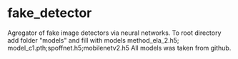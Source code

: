 # fake_detector
Agregator of fake image detectors via neural networks.
To root directory add folder "models" and fill with models method_ela_2.h5; model_c1.pth;spoffnet.h5;mobilenetv2.h5
All models was taken from github.

